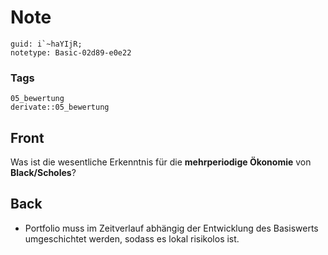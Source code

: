 # Note
```
guid: i`~haYIjR;
notetype: Basic-02d89-e0e22
```

### Tags
```
05_bewertung
derivate::05_bewertung
```

## Front
Was ist die wesentliche Erkenntnis für die <b>mehrperiodige Ökonomie</b> von <b>Black/Scholes</b>?

## Back
<ul><li>Portfolio muss im Zeitverlauf abhängig der Entwicklung des Basiswerts umgeschichtet werden, sodass es lokal risikolos ist.</li></ul>
